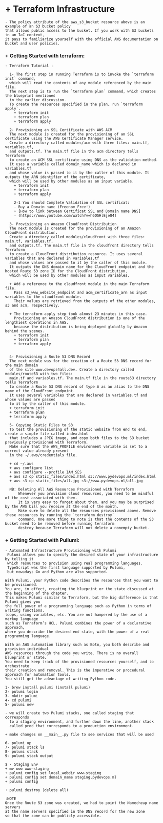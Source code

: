 # + Terraform Infrastructure

    - The policy attribute of the aws_s3_bucket resource above is an example of an S3 bucket policy
    that allows public access to the bucket. If you work with S3 buckets in an IaC context,
    it pays to familiarize yourself with the official AWS documentation on bucket and user policies.

### + Getting Started with terraform:
    - Terraform Tutorial :

      1- The first step in running Terraform is to invoke the `terraform init` command,
      which will read the contents of any module referenced by the main file.
      The next step is to run the `terraform plan` command, which creates the blueprint mentioned
      in the earlier discussion.
      To create the resources specified in the plan, run `terraform apply`.
        + terraform init
        + terraform plan
        + terraform apply

      2- Provisioning an SSL Certificate with AWS ACM
      The next module is created for the provisioning of an SSL certificate using the AWS Certificate Manager service.
      Create a directory called modules/acm with three files: main.tf, variables.tf,
      and outputs.tf. The main.tf file in the acm directory tells Terraform
      to create an ACM SSL certificate using DNS as the validation method.
      It uses a variable called domain_name which is declared in variables.tf
      and whose value is passed to it by the caller of this module. It outputs the ARN identifier of the certificate,
      which will be used by other modules as an input variable.
        + terraform init
        + terraform plan
        + terraform apply

        2-1 You should Complete Validation of SSL certificat:
        - Buy a Domain name (Freenom Free!)
        + [How to link between Certificat SSL and Domain name DNS]
        - (https://www.youtube.com/watch?v=h6OSHlEje84)

      3- Provisioning an Amazon CloudFront Distribution
      The next module is created for the provisioning of an Amazon CloudFront distribution.
      Create a directory called modules/cloudfront with three files: main.tf, variables.tf,
      and outputs.tf. The main.tf file in the cloudfront directory tells Terraform
      to create a CloudFront distribution resource. It uses several variables that are declared in variables.tf
      and whose values are passed to it by the caller of this module.
      It outputs the DNS domain name for the CloudFront endpoint and the hosted Route 53 zone ID for the CloudFront distribution,
      which will be used by other modules as input variables.

      + Add a reference to the cloudfront module in the main Terraform file.
        Pass s3_www_website_endpoint and acm_certificate_arn as input variables to the cloudfront module.
        Their values are retrieved from the outputs of the other modules, s3 and acm, respectively.

      + The terraform apply step took almost 23 minutes in this case.
        Provisioning an Amazon CloudFront distribution is one of the lengthiest operations in AWS,
        because the distribution is being deployed globally by Amazon behind the scenes.
        + terraform init
        + terraform plan
        + terraform apply


      4- Provisioning a Route 53 DNS Record
      The next module was for the creation of a Route 53 DNS record for the main domain
      of the site www.devops4all.dev. Create a directory called modules/route53 with two files:
      main.tf and variables.tf. The main.tf file in the route53 directory tells Terraform
      to create a Route 53 DNS record of type A as an alias to the DNS name of the CloudFront endpoint.
      It uses several variables that are declared in variables.tf and whose values are passed
      to it by the caller of this module.
      + terraform init
      + terraform plan
      + terraform apply

      5- Copying Static Files to S3
      To test the provisioning of the static website from end to end, create a simple file called index.html
      that includes a JPEG image, and copy both files to the S3 bucket previously provisioned with Terraform.
      Make sure that the AWS_PROFILE environment variable is set to a correct value already present
      in the ~/.aws/credentials file.

      + cd ~/.aws
      + aws configure list
      + aws configure --profile IAM_SES
      + aws s3 cp static_files/index.html s3://www.pydevops.ml/index.html
      + aws s3 cp static_files/all.jpg s3://www.pydevops.ml/all.jpg

      NB: Deleting All AWS Resources Provisioned with Terraform
          Whenever you provision cloud resources, you need to be mindful of the cost associated with them.
          It is very easy to forget about them, and you may be surprised by the AWS bill you receive at the end of the month.
          Make sure to delete all the resources provisioned above. Remove these resources by running the `terraform destroy`
          command. One more thing to note is that the contents of the S3 bucket need to be removed before running terraform
          destroy because Terraform will not delete a nonempty bucket.

### + Getting Started with Pullumi:
    - Automated Infrastructure Provisioning with Pulumi
     Pulumi allows you to specify the desired state of your infrastructure by telling it
     which resources to provision using real programming languages.
     TypeScript was the first language supported by Pulumi,
     but nowadays Go and Python are also supported.

    With Pulumi, your Python code describes the resources that you want to be provisioned.
    You are, in effect, creating the blueprint or the state discussed at the beginning of the chapter.
    This makes Pulumi similar to Terraform, but the big difference is that Pulumi gives you
    the full power of a programming language such as Python in terms of writing functions,
    loops, using variables, etc. You are not hampered by the use of a markup language
    such as Terraform’s HCL. Pulumi combines the power of a declarative approach,
    where you describe the desired end state, with the power of a real programming language.

    With an AWS automation library such as Boto, you both describe and provision individual
    AWS resources through the code you write. There is no overall blueprint or state.
    You need to keep track of the provisioned resources yourself, and to orchestrate
    their creation and removal. This is the imperative or procedural approach for automation tools.
    You still get the advantage of writing Python code.

    1- brew install pulumi (install pulumi)
    2- pulumi login
    3- mkdir pulumi
    4- cd pulumi
    5- pulumi new

    - we will create two Pulumi stacks, one called staging that corresponds
      to a staging environment, and further down the line, another stack
      called prod that corresponds to a production environment.

    + make changes on __main__.py file to see services that will be used

    6- pulumi up
    7- pulumi stack ls
    8- pulumi stack
    9- pulumi stack output

    $ - Staging Env
    + mv www www-staging
    + pulumi config set local_webdir www-staging
    + pulumi config set domain_name staging.pydevops.ml
    + pulumi config

    + pulumi destroy (delete all)

    :NOTE
    Once the Route 53 zone was created, we had to point the Namecheap name servers
    at the name servers specified in the DNS record for the new zone
    so that the zone can be publicly accessible.

